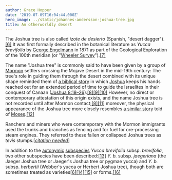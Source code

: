 ```yaml
---
author: Grace Hopper
date: '2019-07-09T16:04:44.000Z'
hero_image: ../static/johannes-andersson-joshua-tree.jpg
title: An otherworldly desert
---
```

The Joshua tree is also called _izote de desierto_ (Spanish, "desert dagger").[\[6\]](https://en.m.wikipedia.org/wiki/Yucca_brevifolia#cite_note-ITIS-6) It was first formally described in the botanical literature as _Yucca brevifolia_ by [George Engelmann](https://en.m.wikipedia.org/wiki/George_Engelmann "George Engelmann") in 1871 as part of the Geological Exploration of the 100th meridian (or "[Wheeler Survey](https://en.m.wikipedia.org/wiki/Wheeler_Survey "Wheeler Survey")").[\[7\]](https://en.m.wikipedia.org/wiki/Yucca_brevifolia#cite_note-IPNI-7)

The name "Joshua tree" is commonly said to have been given by a group of [Mormon](https://en.m.wikipedia.org/wiki/Mormon "Mormon") settlers crossing the Mojave Desert in the mid-19th century: The tree's role in guiding them through the desert combined with its unique shape reminded them of [a biblical story](https://en.m.wikipedia.org/wiki/Conquest_of_Ai "Conquest of Ai") in which [Joshua](https://en.m.wikipedia.org/wiki/Joshua "Joshua") keeps his hands reached out for an extended period of time to guide the Israelites in their conquest of Canaan ([Joshua 8:18–26](https://en.wikisource.org/wiki/Bible_(King_James)/Joshua#8:18 "s:Bible (King James)/Joshua")).[\[8\]](https://en.m.wikipedia.org/wiki/Yucca_brevifolia#cite_note-jtnp-8)[\[9\]](https://en.m.wikipedia.org/wiki/Yucca_brevifolia#cite_note-9)[\[10\]](https://en.m.wikipedia.org/wiki/Yucca_brevifolia#cite_note-10) However, no direct or contemporary attestation of this origin exists, and the name Joshua tree is not recorded until after Mormon contact;[\[8\]](https://en.m.wikipedia.org/wiki/Yucca_brevifolia#cite_note-jtnp-8)[\[11\]](https://en.m.wikipedia.org/wiki/Yucca_brevifolia#cite_note-11) moreover, the physical appearance of the Joshua tree more closely resembles [a similar story](https://en.m.wikipedia.org/wiki/Rephidim "Rephidim") told of [Moses](https://en.m.wikipedia.org/wiki/Moses "Moses").[\[12\]](https://en.m.wikipedia.org/wiki/Yucca_brevifolia#cite_note-12)

Ranchers and miners who were contemporary with the Mormon immigrants used the trunks and branches as fencing and for fuel for ore-processing steam engines. They referred to these fallen or collapsed Joshua trees as _tevis_ stumps.\[_[citation needed](https://en.m.wikipedia.org/wiki/Wikipedia:Citation_needed "Wikipedia:Citation needed")_\]

In addition to the [autonymic](https://en.m.wikipedia.org/wiki/Autonym_(botany) "Autonym (botany)") [subspecies](https://en.m.wikipedia.org/wiki/Subspecies "Subspecies") _Yucca brevifolia_ subsp. _brevifolia_, two other subspecies have been described:[\[13\]](https://en.m.wikipedia.org/wiki/Yucca_brevifolia#cite_note-13) _Y. b._ subsp. _jaegeriana_ (the Jaeger Joshua tree or Jaeger's Joshua tree or pygmae yucca) and _Y. b._ subsp. _herbertii_ (Webber's yucca or Herbert Joshua tree), though both are sometimes treated as varieties[\[6\]](https://en.m.wikipedia.org/wiki/Yucca_brevifolia#cite_note-ITIS-6)[\[14\]](https://en.m.wikipedia.org/wiki/Yucca_brevifolia#cite_note-Grandtner2005-14)[\[15\]](https://en.m.wikipedia.org/wiki/Yucca_brevifolia#cite_note-15) or forms.[\[16\]](https://en.m.wikipedia.org/wiki/Yucca_brevifolia#cite_note-Egglid2001-16)

## 